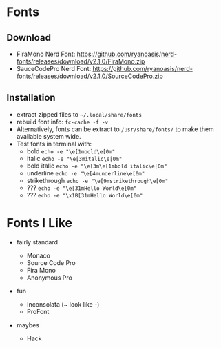 
[comment]: #(fonts.md)

# Fonts

## Download

* FiraMono Nerd Font: https://github.com/ryanoasis/nerd-fonts/releases/download/v2.1.0/FiraMono.zip
* SauceCodePro Nerd Font: https://github.com/ryanoasis/nerd-fonts/releases/download/v2.1.0/SourceCodePro.zip

## Installation

* extract zipped files to `~/.local/share/fonts`
* rebuild font info: `fc-cache -f -v`
* Alternatively, fonts can be extract to `/usr/share/fonts/` to make them available system wide.
* Test fonts in terminal with:
  * bold `echo -e "\e[1mbold\e[0m"`
  * italic `echo -e "\e[3mitalic\e[0m"`
  * bold italic `echo -e "\e[3m\e[1mbold italic\e[0m"`
  * underline `echo -e "\e[4munderline\e[0m"`
  * strikethrough `echo -e "\e[9mstrikethrough\e[0m"`
  * ??? `echo -e "\e[31mHello World\e[0m"`
  * ??? `echo -e "\x1B[31mHello World\e[0m"`

# Fonts I Like

* fairly standard
  * Monaco
  * Source Code Pro
  * Fira Mono
  * Anonymous Pro

* fun
  * Inconsolata (~ look like -)
  * ProFont

* maybes
  * Hack
